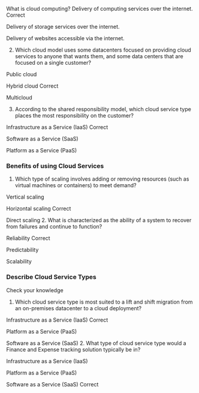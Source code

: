 What is cloud computing?
Delivery of computing services over the internet. Correct

Delivery of storage services over the internet.

Delivery of websites accessible via the internet. 

2. Which cloud model uses some datacenters focused on providing cloud services to anyone that wants them, and some data centers that are focused on a single customer?

Public cloud

Hybrid cloud Correct

Multicloud 

3. According to the shared responsibility model, which cloud service type places the most responsibility on the customer?

Infrastructure as a Service (IaaS) Correct

Software as a Service (SaaS)

Platform as a Service (PaaS)



### Benefits of using Cloud Services

1. Which type of scaling involves adding or removing resources (such as virtual machines or containers) to meet demand?

Vertical scaling

Horizontal scaling
Correct

Direct scaling
2. What is characterized as the ability of a system to recover from failures and continue to function?

Reliability
Correct

Predictability

Scalability


### Describe Cloud Service Types

Check your knowledge

1. Which cloud service type is most suited to a lift and shift migration from an on-premises datacenter to a cloud deployment?

Infrastructure as a Service (IaaS)
Correct

Platform as a Service (PaaS)

Software as a Service (SaaS)
2. What type of cloud service type would a Finance and Expense tracking solution typically be in?

Infrastructure as a Service (IaaS)

Platform as a Service (PaaS)

Software as a Service (SaaS)
Correct
